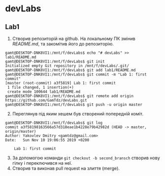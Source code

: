 # devLabs
## Lab1
1. Створив репозиторій на github. На локальному ПК змінив *README.md*, та закомітив його до репозиторію.
```console
gamt@DESKTOP-DNK8VI1:/mnt/f/devLabs$ echo "# devLabs" >> lab1/README.md
gamt@DESKTOP-DNK8VI1:/mnt/f/devLabs$ git init
Initialized empty Git repository in /mnt/f/devLabs/.git/
gamt@DESKTOP-DNK8VI1:/mnt/f/devLabs$ git add lab1/README.md
gamt@DESKTOP-DNK8VI1:/mnt/f/devLabs$ git commit -m "Lab 1: first commit"
[master (root-commit) a3f5819] Lab 1: first commit
 1 file changed, 1 insertion(+)
 create mode 100644 lab1/README.md
gamt@DESKTOP-DNK8VI1:/mnt/f/devLabs$ git remote add origin https://github.com/GamTdz/devLabs.git
gamt@DESKTOP-DNK8VI1:/mnt/f/devLabs$ git push -u origin master
```
2. Переглянув під яким хешем був створений попередній коміт.
```console
gamt@DESKTOP-DNK8VI1:/mnt/f/devLabs$ git log
commit a3f58198163566a57d318eae1b4228e79b42982d (HEAD -> master, origin/master)
Author: Yakovlev Dmitry <gamtdz@gmail.com>
Date:   Sun Nov 10 19:06:55 2019 +0200

    Lab 1: first commit
```
3. За допомогою команди `git checkout -b second_bransch` створив нову гілку і переключився на неї.
4. Створив та виконав pull request на злиття (merge).
